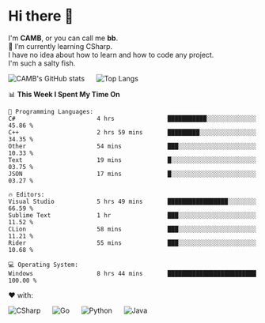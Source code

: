 # Hi there 👋
<!--
**CAMB-dev/CAMB-dev** is a ✨ _special_ ✨ repository because its `README.md` (this file) appears on your GitHub profile.

Here are some ideas to get you started:

- 🔭 I’m currently working on ...
- 🌱 I’m currently learning ...
- 👯 I’m looking to collaborate on ...
- 🤔 I’m looking for help with ...
- 💬 Ask me about ...
- 📫 How to reach me: ...
- 😄 Pronouns: ...
- ⚡ Fun fact: ...
-->
 I'm **CAMB**, or you can call me **bb**.  
 🌱 I’m currently learning CSharp.  
 I have no idea about how to learn and how to code any project.  
 I'm such a salty fish.
 
 
![CAMB's GitHub stats](https://github-readme-stats.vercel.app/api?username=CAMB-dev&show_icons=true&theme=tokyonight)
&nbsp;&nbsp;&nbsp;&nbsp;
![Top Langs](https://github-readme-stats.vercel.app/api/top-langs/?username=CAMB-dev&langs_count=5&theme=tokyonight)


<!--START_SECTION:waka-->
📊 **This Week I Spent My Time On** 

```text
💬 Programming Languages: 
C#                       4 hrs               ███████████░░░░░░░░░░░░░░   45.86 % 
C++                      2 hrs 59 mins       █████████░░░░░░░░░░░░░░░░   34.35 % 
Other                    54 mins             ███░░░░░░░░░░░░░░░░░░░░░░   10.33 % 
Text                     19 mins             █░░░░░░░░░░░░░░░░░░░░░░░░   03.75 % 
JSON                     17 mins             █░░░░░░░░░░░░░░░░░░░░░░░░   03.27 % 

🔥 Editors: 
Visual Studio            5 hrs 49 mins       █████████████████░░░░░░░░   66.59 % 
Sublime Text             1 hr                ███░░░░░░░░░░░░░░░░░░░░░░   11.52 % 
CLion                    58 mins             ███░░░░░░░░░░░░░░░░░░░░░░   11.21 % 
Rider                    55 mins             ███░░░░░░░░░░░░░░░░░░░░░░   10.68 % 

💻 Operating System: 
Windows                  8 hrs 44 mins       █████████████████████████   100.00 % 
```


<!--END_SECTION:waka-->


❤ with:

![CSharp](https://img.shields.io/badge/CSharp-%23512BD4?style=for-the-badge&logo=.net)
&nbsp;&nbsp;&nbsp;&nbsp;
![Go](https://img.shields.io/badge/Go-000000?style=for-the-badge&logo=go)
&nbsp;&nbsp;&nbsp;&nbsp;
![Python](https://img.shields.io/badge/Python-000000?style=for-the-badge&logo=python)
&nbsp;&nbsp;&nbsp;&nbsp;
![Java](https://img.shields.io/badge/Java-964B00?style=for-the-badge&logo=openjdk)
